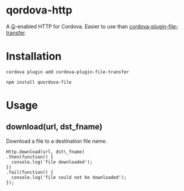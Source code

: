 # qordova-http

A [Q](https://github.com/kriskowal/q)-enabled HTTP for Cordova. Easier to use than [cordova-plugin-file-transfer](https://github.com/apache/cordova-plugin-file-transfer).

# Installation

`cordova plugin add cordova-plugin-file-transfer`

`npm install quordova-file`

# Usage

## download(url, dst\_fname)

Download a file to a destination file name.

```
Http.download(url, dst\_fname)
.then(function() {
  console.log('file downloaded');
})
.fail(function() {
  console.log('file could not be downloaded');
});
```
